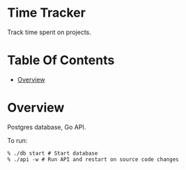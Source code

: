 # Time Tracker
Track time spent on projects.

# Table Of Contents
- [Overview](#overview)

# Overview
Postgres database, Go API.

To run:

```
% ./db start # Start database
% ./api -w # Run API and restart on source code changes
```
